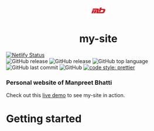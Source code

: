 <p align="center">
  <img alt="logo" src="./src/images/mb.png" width="60" />
</p>
<h1 align="center">
  my-site
</h1>

[![Netlify Status](https://api.netlify.com/api/v1/badges/cee70419-6f87-4286-bb96-a8e7aaa01cc9/deploy-status)](https://app.netlify.com/sites/manpreetbhatti/deploys) <br>
![GitHub release](https://img.shields.io/github/release/Manpreet-Bhatti/my-site.svg?style=popout-square) ![GitHub release](https://img.shields.io/github/issues/Manpreet-Bhatti/my-site.svg?style=popout-square) ![GitHub top language](https://img.shields.io/github/languages/top/Manpreet-Bhatti/my-site.svg?style=popout-square) ![GitHub last commit](https://img.shields.io/github/last-commit/Manpreet-Bhatti/my-site.svg?style=popout-square) ![GitHub](https://img.shields.io/github/license/Manpreet-Bhatti/my-site.svg?style=popout-square) [![code style: prettier](https://img.shields.io/badge/code_style-prettier-ff69b4.svg?style=flat-square)](https://github.com/prettier/prettier)

### Personal website of Manpreet Bhatti
Check out this [live demo](https://manpreetbhatti.gatsbyjs.io/) to see my-site in action.

# Getting started

